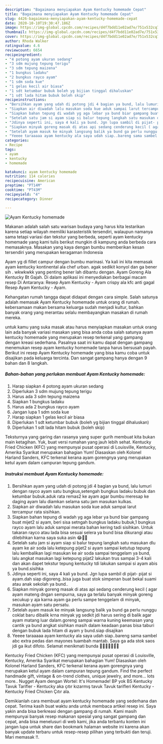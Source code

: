 ```yaml
---
description: "Bagaimana menyiapakan Ayam Kentucky homemade Cepat"
title: "Bagaimana menyiapakan Ayam Kentucky homemade Cepat"
slug: 4426-bagaimana-menyiapakan-ayam-kentucky-homemade-cepat
date: 2020-10-10T19:30:47.186Z
image: https://img-global.cpcdn.com/recipes/d4f7bdd11e02ad7e/751x532cq70/ayam-kentucky-homemade-foto-resep-utama.jpg
thumbnail: https://img-global.cpcdn.com/recipes/d4f7bdd11e02ad7e/751x532cq70/ayam-kentucky-homemade-foto-resep-utama.jpg
cover: https://img-global.cpcdn.com/recipes/d4f7bdd11e02ad7e/751x532cq70/ayam-kentucky-homemade-foto-resep-utama.jpg
author: Rhoda Walker
ratingvalue: 4.6
reviewcount: 6654
recipeingredient:
- "4 potong ayam ukuran sedang"
- "3 sdm mujung tepung terigu"
- "3 sdm tepung maizena"
- "1 bungkus ladaku"
- "2 bungkus rayco ayam"
- "1 sdm soda kue"
- "1 gelas kecil air biasa"
- "1 sdt ketumbar bubuk boleh yg bijian tinggal dihaluskan"
- "1 sdt lada hitam bubuk boleh skip"
recipeinstructions:
- "Bersihkan ayam yang udah di potong jdi 4 bagian ya bund, lalu lumuri dengan rayco ayam satu bungkus,setengah bungkus ladaku bubuk dan ketumbar bubuk.aduk rata remas2 ke ayam agar bumbu meresap ke daging ayam lalu diamkan selama satu jam masukan kulkas."
- "Siapkan air diwadah lalu masukan soda kue aduk sampai larut tercampur rata sisihkan."
- "Siapkan bahan tepung di wadah yg aga lebar ya bund biar gampang buat mijet2 si ayam, beri sisa setngah bungkus ladaku bubuk,1 bungkus rayco ayam lalu aduk sampai merata bahan kering tadi sisihkan. Untuk takaran rayco atau lada bisa sesuai selera ya bund bisa dikurangi atau dilebihkan karna saya suka asin 😂👩‍🍳"
- "Setelah satu jam si ayam siap si balur tepung langkah satu masukan dlu ayam ke air soda lalu ketepung pijet2 si ayam sampai ketutup tepung lalu kembalikan lagi masukan ke air soda sampai tenggelam ya bund, lalu angkat masukan lagi ketepung pijat2 lakukan trus sampai 3-4 kali dan akan dapet tekstur tepung kentucky tdi lakukan sampai si ayam abis ya bund.sisihka"
- "Jdinya seperti ini, saya 4 kali ya bund. Jgn lupa sambil di pijat- pijat si ayam.dah siap digoreng..bisa juga buat stok simpenan buat bekal suami atau anak sekolah ya bund.."
- "Siapkan minyak goreng masak di atas api sedang cenderung kecil ( agar ayam mateng dngan sempurna, saya ga terlalu banyak minyak goreng secukup y aja karna ayam ga perlu sampe tenggelam di minyak, masukan ayam satu persatu."
- "Setelah ayam masuk ke minyak langsung balik ya bund ga perlu nunggu coklat baru dibalik krna minyak yg sedkit jdi harus sering di balik agar ayam matang luar dalam.goreng sampai warna kuning keemasan yang cantik ya bund angkat sisihkan masih dalam keadaan panas bisa taburi dengan bubuk lada hitam di ayam y bund.siap disajikan"
- "Yeeee taraaaaa ayam kentucky ala saya udah siap..bareng sama sambel abc extra pedas dan mayones tuambah mantab. Saya ga ada stok saos jdi ga ikut difoto. Selamat menikmati bunda 👩‍🍳👩‍🍳👩‍🍳😘"
categories:
- Recipe
tags:
- ayam
- kentucky
- homemade

katakunci: ayam kentucky homemade 
nutrition: 114 calories
recipecuisine: American
preptime: "PT14M"
cooktime: "PT43M"
recipeyield: "4"
recipecategory: Dinner

---
```



![Ayam Kentucky homemade](https://img-global.cpcdn.com/recipes/d4f7bdd11e02ad7e/751x532cq70/ayam-kentucky-homemade-foto-resep-utama.jpg)

Makanan adalah salah satu warisan budaya yang harus kita lestarikan karena setiap wilayah memiliki karasteristik tersendiri, walaupun namanya sama tetapi variasi dan tekstur yang berbeda, seperti ayam kentucky homemade yang kami tulis berikut mungkin di kampung anda berbeda cara memasaknya. Masakan yang kaya dengan bumbu memberikan kesan tersendiri yang merupakan keragaman Indonesia

Ayam yg di fillet campur dengan bumbu marinasi. Ya kali ini kita memasak ayam kentucky kontinental ala chef urban. agak sedikit konyol dan ga bener sih . wkwkwkk yang penting bener lah dibantu dengan. Ayam Goreng Ala Kentucky Bt Gajah. Di dalam aplikasi ini menyediakan berbagai macam resep Di Antaranya: Resep Ayam Kentucky - Ayam crispy ala kfc anti gagal Resep Ayam Kentucky - Ayam.

Kehangatan rumah tangga dapat didapat dengan cara simple. Salah satunya adalah memasak Ayam Kentucky homemade untuk orang di rumah. kebersamaan makan bersama keluarga sudah menjadi kultur, bahkan banyak orang yang merantau selalu membayangkan masakan di rumah mereka.

untuk kamu yang suka masak atau harus menyiapkan masakan untuk orang lain ada banyak variasi masakan yang bisa anda coba salah satunya ayam kentucky homemade yang merupakan resep terkenal yang gampang dengan kreasi sederhana. Pasalnya saat ini kamu dapat dengan gampang menemukan resep ayam kentucky homemade tanpa harus bersusah payah.
Berikut ini resep Ayam Kentucky homemade yang bisa kamu coba untuk disajikan pada keluarga tercinta. Dan sangat gampang hanya dengan 9 bahan dan 8 langkah.


<!--inarticleads1-->

##### Bahan-bahan yang perlukan membuat Ayam Kentucky homemade:

1. Harap siapkan 4 potong ayam ukuran sedang
1. Diperlukan 3 sdm mujung tepung terigu
1. Harus ada 3 sdm tepung maizena
1. Siapkan 1 bungkus ladaku
1. Harus ada 2 bungkus rayco ayam
1. Jangan lupa 1 sdm soda kue
1. Harap siapkan 1 gelas kecil air biasa
1. Diperlukan 1 sdt ketumbar bubuk (boleh yg bijian tinggal dihaluskan)
1. Diperlukan 1 sdt lada hitam bubuk (boleh skip)


Teksturnya yang garing dan rasanya yang super gurih membuat kita bukan main ketagihan. Yuk, buat versi rumahan yang jauh lebih sehat. Kentucky Fried Chicken (KFC) yang mempunyai pusat operasi di Louisville, Kentucky, Amerika Syarikat merupakan bahagian Yum! Diasaskan oleh Kolonel Harland Sanders, KFC terkenal kerana ayam gorengnya yang merupakan ketul ayam dalam campuran tepung gandum. 

<!--inarticleads2-->

##### Instruksi membuat  Ayam Kentucky homemade:

1. Bersihkan ayam yang udah di potong jdi 4 bagian ya bund, lalu lumuri dengan rayco ayam satu bungkus,setengah bungkus ladaku bubuk dan ketumbar bubuk.aduk rata remas2 ke ayam agar bumbu meresap ke daging ayam lalu diamkan selama satu jam masukan kulkas.
1. Siapkan air diwadah lalu masukan soda kue aduk sampai larut tercampur rata sisihkan.
1. Siapkan bahan tepung di wadah yg aga lebar ya bund biar gampang buat mijet2 si ayam, beri sisa setngah bungkus ladaku bubuk,1 bungkus rayco ayam lalu aduk sampai merata bahan kering tadi sisihkan. Untuk takaran rayco atau lada bisa sesuai selera ya bund bisa dikurangi atau dilebihkan karna saya suka asin 😂👩‍🍳
1. Setelah satu jam si ayam siap si balur tepung langkah satu masukan dlu ayam ke air soda lalu ketepung pijet2 si ayam sampai ketutup tepung lalu kembalikan lagi masukan ke air soda sampai tenggelam ya bund, lalu angkat masukan lagi ketepung pijat2 lakukan trus sampai 3-4 kali dan akan dapet tekstur tepung kentucky tdi lakukan sampai si ayam abis ya bund.sisihka
1. Jdinya seperti ini, saya 4 kali ya bund. Jgn lupa sambil di pijat- pijat si ayam.dah siap digoreng..bisa juga buat stok simpenan buat bekal suami atau anak sekolah ya bund..
1. Siapkan minyak goreng masak di atas api sedang cenderung kecil ( agar ayam mateng dngan sempurna, saya ga terlalu banyak minyak goreng secukup y aja karna ayam ga perlu sampe tenggelam di minyak, masukan ayam satu persatu.
1. Setelah ayam masuk ke minyak langsung balik ya bund ga perlu nunggu coklat baru dibalik krna minyak yg sedkit jdi harus sering di balik agar ayam matang luar dalam.goreng sampai warna kuning keemasan yang cantik ya bund angkat sisihkan masih dalam keadaan panas bisa taburi dengan bubuk lada hitam di ayam y bund.siap disajikan
1. Yeeee taraaaaa ayam kentucky ala saya udah siap..bareng sama sambel abc extra pedas dan mayones tuambah mantab. Saya ga ada stok saos jdi ga ikut difoto. Selamat menikmati bunda 👩‍🍳👩‍🍳👩‍🍳😘


Kentucky Fried Chicken (KFC) yang mempunyai pusat operasi di Louisville, Kentucky, Amerika Syarikat merupakan bahagian Yum! Diasaskan oleh Kolonel Harland Sanders, KFC terkenal kerana ayam gorengnya yang merupakan ketul ayam dalam campuran tepung gandum. Find the perfect handmade gift, vintage &amp; on-trend clothes, unique jewelry, and more… lots more.. Nugget Ayam dengan Wortel: It&#39;s Homemade! BP yok BS Kentucky Tavuk Tarifler - Kentucky aka çıtır kızarmış tavuk Tavuk tarifleri Kentucky - Kentucky Fried Chicken Çıtır ala. 

Demikianlah cara membuat ayam kentucky homemade yang sederhana dan cepat. Terima kasih buat waktu anda untuk membaca artikel resep ini. Saya yakin anda bisa berkreasi dengan gampang di rumah. Kami masih mempunyai banyak resep makanan spesial yang sangat gampang dan cepat, anda bisa menelusuri di web kami, jika anda terbantu konten ini jangan lupa untuk share dan bookmark halaman website ini karena akan banyak update terbaru untuk resep-resep pilihan yang terbukti dan teruji. Mari memasak !!. 
